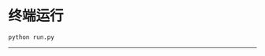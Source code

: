 # 终端运行

```shell
python run.py
```
*************************************************************************************************************************************************************************************************************************************************************************************************************************************************************************************************************************************************************************************************************************************************************************************************************************************************************************************************************************************************